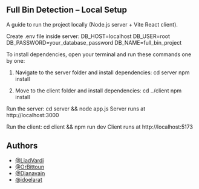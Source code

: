 
## Full Bin Detection – Local Setup

A guide to run the project locally (Node.js server + Vite React client).

Create .env file inside server:
    DB_HOST=localhost
    DB_USER=root
    DB_PASSWORD=your_database_password
    DB_NAME=full_bin_project

To install dependencies, open your terminal and run these commands one by one:

1.  Navigate to the server folder and install dependencies:
    cd server
    npm install

2.  Move to the client folder and install dependencies:
    cd ../client
    npm install

Run the server:
    cd server && node app.js
    Server runs at http://localhost:3000

Run the client:
    cd client && npm run dev
    Client runs at http://localhost:5173


## Authors

- [@LiadVardi](https://github.com/LiadVardi)
- [@OrBittoun](https://github.com/OrBittoun)
- [@Dianavain](https://github.com/Dianavain)
- [@idoelarat](https://github.com/idoelarat)